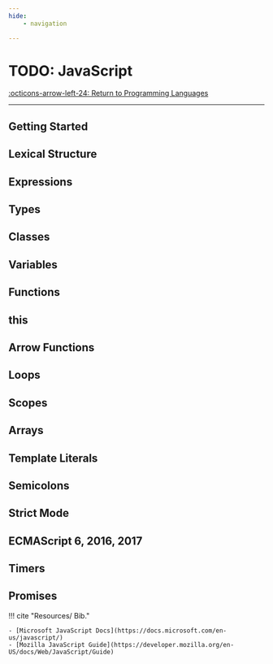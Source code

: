 ```yaml
---
hide:
    - navigation

---
```


# TODO: JavaScript

[:octicons-arrow-left-24: Return to Programming Languages](/Bodies-of-Knowledge/Programming-Languages/)

---

## Getting Started

## Lexical Structure



## Expressions



## Types



## Classes



## Variables



## Functions



## this



## Arrow Functions



## Loops



## Scopes



## Arrays



## Template Literals



## Semicolons



## Strict Mode



## ECMAScript 6, 2016, 2017


## Timers


## Promises

!!! cite "Resources/ Bib."

    - [Microsoft JavaScript Docs](https://docs.microsoft.com/en-us/javascript/)
    - [Mozilla JavaScript Guide](https://developer.mozilla.org/en-US/docs/Web/JavaScript/Guide)
